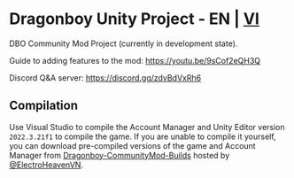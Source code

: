 # Dragonboy Unity Project - EN | [VI](../../tree/Unity-project/README.md)
DBO Community Mod Project (currently in development state).

Guide to adding features to the mod: https://youtu.be/9sCof2eQH3Q

Discord Q&A server: https://discord.gg/zdvBdVxRh6

## Compilation
Use Visual Studio to compile the Account Manager and Unity Editor version `2022.3.21f1` to compile the game. If you are unable to compile it yourself, you can download pre-compiled versions of the game and Account Manager from [Dragonboy-CommunityMod-Builds](https://github.com/ElectroHeavenVN/Dragonboy-CommunityMod-Builds) hosted by [@ElectroHeavenVN](https://github.com/ElectroHeavenVN).
